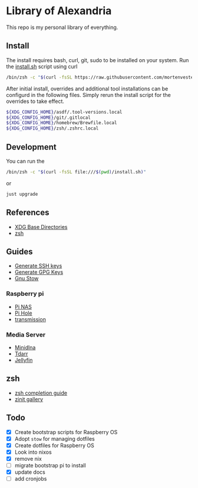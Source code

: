 # Library of Alexandria

This repo is my personal library of everything.

## Install

The install requires bash, curl, git, sudo to be installed on your system. Run the [install.sh](./install.sh) script using curl

```sh
/bin/zsh -c "$(curl -fsSL https://raw.githubusercontent.com/mortenvester1/library-of-alexandria/refs/heads/main/install.sh)"
```

After initial install, overrides and additional tool installations can be configurd in the following files. Simply rerun the install script for the overrides to take effect.

```sh
${XDG_CONFIG_HOME}/asdf/.tool-versions.local
${XDG_CONFIG_HOME}/git/.gitlocal
${XDG_CONFIG_HOME}/homebrew/Brewfile.local
${XDG_CONFIG_HOME}/zsh/.zshrc.local
```

## Development

You can run the

```sh
/bin/zsh -c "$(curl -fsSL file:///$(pwd)/install.sh)"
```

or

```sh
just upgrade
```

## References

- [XDG Base Directories](https://specifications.freedesktop.org/basedir-spec/latest/)
- [zsh](https://zsh.sourceforge.io/Doc/Release/Files.html)

## Guides

- [Generate SSH keys](https://docs.github.com/en/authentication/connecting-to-github-with-ssh/generating-a-new-ssh-key-and-adding-it-to-the-ssh-agent)
- [Generate GPG Keys](https://docs.github.com/en/authentication/managing-commit-signature-verification/generating-a-new-gpg-key)
- [Gnu Stow](https://tamerlan.dev/how-i-manage-my-dotfiles-using-gnu-stow/)

### Raspberry pi

- [Pi NAS](https://www.raspberrypi.com/tutorials/nas-box-raspberry-pi-tutorial/)
- [Pi Hole](https://www.raspberrypi.com/tutorials/running-pi-hole-on-a-raspberry-pi/)
- [transmission](https://pimylifeup.com/raspberry-pi-transmission/)

### Media Server

- [Minidlna](https://bbrks.me/rpi-minidlna-media-server/)
- [Tdarr](https://docs.tdarr.io/docs/welcome/what)
- [Jellyfin](https://itsfoss.com/jellyfin-raspberry-pi/)

## zsh

- [zsh completion guide](https://thevaluable.dev/zsh-completion-guide-examples/)
- [zinit gallery](https://zdharma-continuum.github.io/zinit/wiki/GALLERY/#plugins)

## Todo

- [x] Create bootstrap scripts for Raspberry OS
- [x] Adopt `stow` for managing dotfiles
- [x] Create dotfiles for Raspberry OS
- [x] Look into nixos
- [x] remove nix
- [ ] migrate bootstrap pi to install
- [x] update docs
- [ ] add cronjobs
